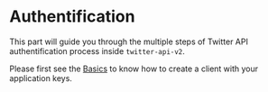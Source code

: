 # Authentification

This part will guide you through the multiple steps of Twitter API authentification process 
inside `twitter-api-v2`.

Please first see the [Basics](./basics.md) to know how to create a client with your application keys.

